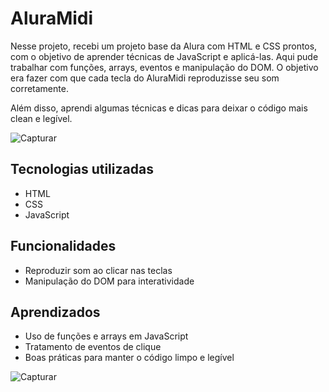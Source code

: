 # AluraMidi

Nesse projeto, recebi um projeto base da Alura com HTML e CSS prontos, com o objetivo de aprender técnicas de JavaScript e aplicá-las. Aqui pude trabalhar com funções, arrays, eventos e manipulação do DOM. O objetivo era fazer com que cada tecla do AluraMidi reproduzisse seu som corretamente.

Além disso, aprendi algumas técnicas e dicas para deixar o código mais clean e legível.

![Capturar](https://github.com/user-attachments/assets/4ebc9d3b-646f-4bf4-895c-97dd37180745)

## Tecnologias utilizadas
- HTML
- CSS
- JavaScript

## Funcionalidades
- Reproduzir som ao clicar nas teclas
- Manipulação do DOM para interatividade

## Aprendizados
- Uso de funções e arrays em JavaScript
- Tratamento de eventos de clique
- Boas práticas para manter o código limpo e legível

![Capturar](https://github.com/user-attachments/assets/4ebc9d3b-646f-4bf4-895c-97dd37180745)
